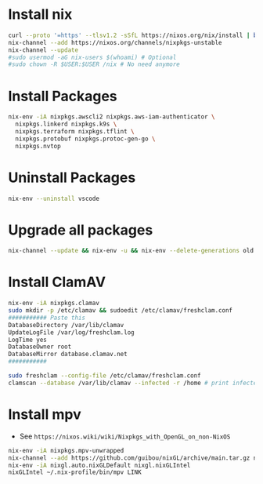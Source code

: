 Install nix
=====
```sh
curl --proto '=https' --tlsv1.2 -sSfL https://nixos.org/nix/install | bash
nix-channel --add https://nixos.org/channels/nixpkgs-unstable
nix-channel --update
#sudo usermod -aG nix-users $(whoami) # Optional
#sudo chown -R $USER:$USER /nix # No need anymore
```

Install Packages
=====
```sh
nix-env -iA nixpkgs.awscli2 nixpkgs.aws-iam-authenticator \
  nixpkgs.linkerd nixpkgs.k9s \
  nixpkgs.terraform nixpkgs.tflint \
  nixpkgs.protobuf nixpkgs.protoc-gen-go \
  nixpkgs.nvtop
```

Uninstall Packages
=====
```sh
nix-env --uninstall vscode
```

Upgrade all packages
=====
```sh
nix-channel --update && nix-env -u && nix-env --delete-generations old && nix-collect-garbage -d
```

Install ClamAV
=====
```sh
nix-env -iA nixpkgs.clamav
sudo mkdir -p /etc/clamav && sudoedit /etc/clamav/freshclam.conf
########### Paste this
DatabaseDirectory /var/lib/clamav
UpdateLogFile /var/log/freshclam.log
LogTime yes
DatabaseOwner root
DatabaseMirror database.clamav.net
###########

sudo freshclam --config-file /etc/clamav/freshclam.conf
clamscan --database /var/lib/clamav --infected -r /home # print infected only
```

Install mpv
=====
* See `https://nixos.wiki/wiki/Nixpkgs_with_OpenGL_on_non-NixOS`
```sh
nix-env -iA nixpkgs.mpv-unwrapped
nix-channel --add https://github.com/guibou/nixGL/archive/main.tar.gz nixgl && nix-channel --update
nix-env -iA nixgl.auto.nixGLDefault nixgl.nixGLIntel
nixGLIntel ~/.nix-profile/bin/mpv LINK
```
